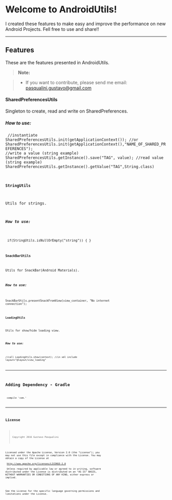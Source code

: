 Welcome to AndroidUtils!
===================


I created these features to make easy and improve the performance on new Android Projects.
Fell free to use and share!!

----------


Features
-------------

These are the features presented in AndroidUtils.

> **Note:**

> - If you want to contribute, please send me email: pasqualini.gustavo@gmail.com

#### SharedPreferencesUtils

Singleton to create, read and write on SharedPreferences.
##### How to use:

<code> //instantiate
SharedPreferencesUtils.init(getApplicationContext());
//or
SharedPreferencesUtils.init(getApplicationContext(),"NAME_OF_SHARED_PREFERENCES");
//write a value (string example)
SharedPreferencesUtils.getInstance().save("TAG", value);
//read value (string example)
SharedPreferencesUtils.getInstance().getValue("TAG",String.class)

#### StringUtils

Utils for strings.
##### How to use:
<code> if(StringUtils.isNullOrEmpty("string")) { }

#### SnackBarUtils

Utils for SnackBar(Android Materials).
##### How to use:
<code>SnackBarUtils.presentSnackFromView(view_container, "No internet connection");

#### LoadingUtils

Utils for show/hide loading view.
##### How to use:
<code>//call
LoadingUtils.show(context);
//in xml 
include layout="@layout/view_loading"
</code>

----------

Adding Dependency - Gradle
-------------------

<code> compile 'com.'

----------

License
--------------------

> Copyright 2016 Gustavo Pasqualini
> 
Licensed under the Apache License, Version 2.0 (the "License");
you may not use this file except in compliance with the License.
You may obtain a copy of the License at <p>
http://www.apache.org/licenses/LICENSE-2.0 <p>
Unless required by applicable law or agreed to in writing, software
distributed under the License is distributed on an "AS IS" BASIS,
WITHOUT WARRANTIES OR CONDITIONS OF ANY KIND, either express or implied.
<p>
See the License for the specific language governing permissions and
limitations under the License.
